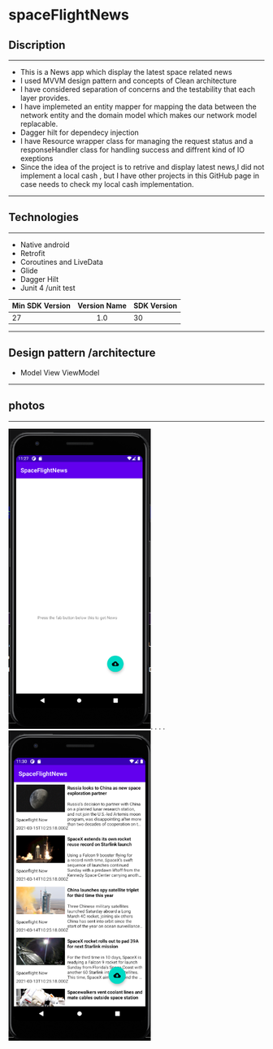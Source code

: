 # spaceFlightNews   



 ## Discription 
 -------------------------------------------------------
- This is a News app which display the latest space related news
- I used MVVM design pattern and  concepts of Clean architecture
- I have considered separation of concerns and the testability that each layer provides.
- I have implemeted an entity mapper for mapping the data between the network entity and the domain model which makes our network model replacable. 
- Dagger hilt for dependecy injection 
- I have Resource wrapper class for managing the request status and a responseHandler class for handling success and diffrent kind of IO exeptions  
- Since the idea of the project is to retrive and display latest news,I did not implement a local cash , but I have other projects in this 
 GitHub page in case needs to check my local cash implementation. 

---

 ## Technologies   
    
 -----------------------------------------------------
 
- Native android
- Retrofit
- Coroutines and LiveData
- Glide 
- Dagger Hilt 
- Junit 4 /unit test




 
 |  Min SDK Version | Version Name  | SDK Version |
 | ---------------- |:-------------:| ----------  |
 |  27              |  1.0          |      30    |

 
 


---------------------------------------------------------

## Design pattern /architecture


- Model View ViewModel

-----------------------------------------------------------


 

## photos

---------------------


<img src="screenshot/image1.PNG" width="280">.  .  .   .<img src="screenshot/image2.PNG" width="280"> 

